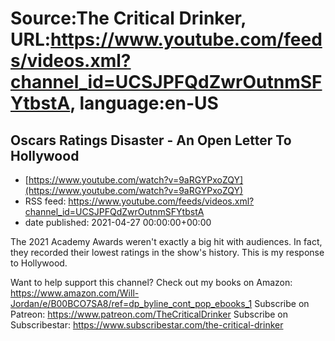 # Source:The Critical Drinker, URL:https://www.youtube.com/feeds/videos.xml?channel_id=UCSJPFQdZwrOutnmSFYtbstA, language:en-US

## Oscars Ratings Disaster - An Open Letter To Hollywood
 - [https://www.youtube.com/watch?v=9aRGYPxoZQY](https://www.youtube.com/watch?v=9aRGYPxoZQY)
 - RSS feed: https://www.youtube.com/feeds/videos.xml?channel_id=UCSJPFQdZwrOutnmSFYtbstA
 - date published: 2021-04-27 00:00:00+00:00

The 2021 Academy Awards weren't exactly a big hit with audiences. In fact, they recorded their lowest ratings in the show's history. This is my response to Hollywood. 


Want to help support this channel? 
Check out my books on Amazon: https://www.amazon.com/Will-Jordan/e/B00BCO7SA8/ref=dp_byline_cont_pop_ebooks_1
Subscribe on Patreon: https://www.patreon.com/TheCriticalDrinker
Subscribe on Subscribestar: https://www.subscribestar.com/the-critical-drinker

